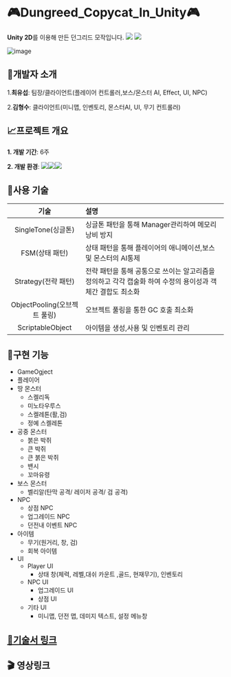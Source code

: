 # 🎮Dungreed_Copycat_In_Unity🎮
**Unity 2D**를 이용해 만든 던그리드 모작입니다.
<img src= "https://github.com/Seoptank/DungreedCopy/assets/126733224/74393fa6-9590-4403-a6d9-7c4fbb7075b0">
<img src= "https://github.com/Seoptank/DungreedCopy/assets/126733224/47698492-305a-4daa-a05b-6dc9d8016eed">

![image](https://github.com/Seoptank/DungreedCopy/assets/126733224/74393fa6-9590-4403-a6d9-7c4fbb7075b0)


## 🧙개발자 소개
1.**최유섭**: 팀장/클라이언트(플레이어 컨트롤러,보스/몬스터 AI, Effect, UI, NPC)

2.**김형수**: 클라이언트(미니맵, 인벤토리, 몬스터AI, UI, 무기 컨트롤러)
## 📈프로젝트 개요

**1. 개발 기간**: 6주 

**2. 개발 환경**: <img src="https://img.shields.io/badge/github-%23121011.svg?style=for-the-badge&logo=github&logoColor=white"/><img src="https://img.shields.io/badge/c%23-%23239120.svg?style=for-the-badge&logo=c-sharp&logoColor=white"/><img src="https://img.shields.io/badge/unity-%23000000.svg?style=for-the-badge&logo=unity&logoColor=white"/> 

## 🧪사용 기술
|**기술**|**설명**|
|:---:|:---|
|SingleTone<dr>(싱글톤)|싱글톤 패턴을 통해 Manager관리하여 메모리 낭비 방지|
|FSM<dr>(상태 패턴)|상태 패턴을 통해 플레이어의 애니메이션,보스 및 몬스터의 AI통제|
|Strategy<dr>(전략 패턴)|전략 패턴을 통해 공통으로 쓰이는 알고리즘을 정의하고 각각 캡술화 하여 수정의 용이성과 객체간 결합도 최소화|
|ObjectPooling<dr>(오브젝트 풀링)|오브젝트 풀링을 통한 GC 호출 최소화|
|ScriptableObject|아이템을 생성,사용 및 인벤토리 관리|
## 💊구현 기능
* GameOgject
 * 플레이어
 * 땅 몬스터
   * 스켈리독
   * 미노타우루스
   * 스켈레톤(활,검)
   * 정예 스켈레톤
 * 공중 몬스터
   * 붉은 박쥐
   * 큰 박쥐
   * 큰 붉은 박쥐
   * 밴시
   * 꼬마유령   
 * 보스 몬스터
   * 벨리알(탄막 공격/ 레이저 공격/ 검 공격)
 * NPC
   * 상점 NPC
   * 업그레이드 NPC
   * 던전내 이벤트 NPC
 * 아이템
   * 무기(원거리, 창, 검)
   * 회복 아이템
* UI
  * Player UI
    * 상태 창(체력, 레벨,대쉬 카운트 ,골드, 현재무기), 인벤토리
  * NPC UI
    * 업그레이드 UI
    * 상점 UI
  * 기타 UI
    * 미니맵, 던전 맵, 데미지 텍스트, 설정 메뉴창 
## [🚩기술서 링크](https://docs.google.com/document/d/12RAUpf2nsJi6TYyTKgMJNl0_tWi3duy1ByKzo4MFcLE/edit?usp=sharing)
## 🎬 영상링크
